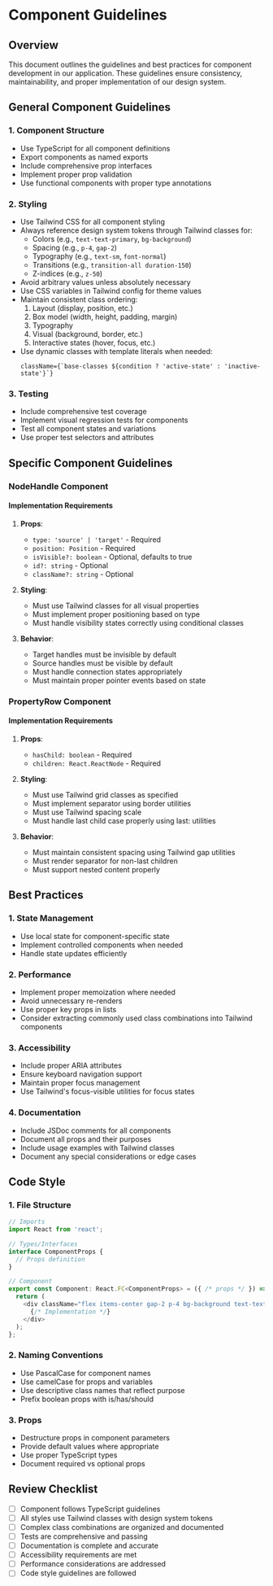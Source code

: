 # Component Guidelines

## Overview
This document outlines the guidelines and best practices for component development in our application. These guidelines ensure consistency, maintainability, and proper implementation of our design system.

## General Component Guidelines

### 1. Component Structure
- Use TypeScript for all component definitions
- Export components as named exports
- Include comprehensive prop interfaces
- Implement proper prop validation
- Use functional components with proper type annotations

### 2. Styling
- Use Tailwind CSS for all component styling
- Always reference design system tokens through Tailwind classes for:
  - Colors (e.g., `text-text-primary`, `bg-background`)
  - Spacing (e.g., `p-4`, `gap-2`)
  - Typography (e.g., `text-sm`, `font-normal`)
  - Transitions (e.g., `transition-all duration-150`)
  - Z-indices (e.g., `z-50`)
- Avoid arbitrary values unless absolutely necessary
- Use CSS variables in Tailwind config for theme values
- Maintain consistent class ordering:
  1. Layout (display, position, etc.)
  2. Box model (width, height, padding, margin)
  3. Typography
  4. Visual (background, border, etc.)
  5. Interactive states (hover, focus, etc.)
- Use dynamic classes with template literals when needed:
  ```tsx
  className={`base-classes ${condition ? 'active-state' : 'inactive-state'}`}
  ```

### 3. Testing
- Include comprehensive test coverage
- Implement visual regression tests for components
- Test all component states and variations
- Use proper test selectors and attributes

## Specific Component Guidelines

### NodeHandle Component

#### Implementation Requirements
1. **Props**:
   - `type: 'source' | 'target'` - Required
   - `position: Position` - Required
   - `isVisible?: boolean` - Optional, defaults to true
   - `id?: string` - Optional
   - `className?: string` - Optional

2. **Styling**:
   - Must use Tailwind classes for all visual properties
   - Must implement proper positioning based on type
   - Must handle visibility states correctly using conditional classes

3. **Behavior**:
   - Target handles must be invisible by default
   - Source handles must be visible by default
   - Must handle connection states appropriately
   - Must maintain proper pointer events based on state

### PropertyRow Component

#### Implementation Requirements
1. **Props**:
   - `hasChild: boolean` - Required
   - `children: React.ReactNode` - Required

2. **Styling**:
   - Must use Tailwind grid classes as specified
   - Must implement separator using border utilities
   - Must use Tailwind spacing scale
   - Must handle last child case properly using last: utilities

3. **Behavior**:
   - Must maintain consistent spacing using Tailwind gap utilities
   - Must render separator for non-last children
   - Must support nested content properly

## Best Practices

### 1. State Management
- Use local state for component-specific state
- Implement controlled components when needed
- Handle state updates efficiently

### 2. Performance
- Implement proper memoization where needed
- Avoid unnecessary re-renders
- Use proper key props in lists
- Consider extracting commonly used class combinations into Tailwind components

### 3. Accessibility
- Include proper ARIA attributes
- Ensure keyboard navigation support
- Maintain proper focus management
- Use Tailwind's focus-visible utilities for focus states

### 4. Documentation
- Include JSDoc comments for all components
- Document all props and their purposes
- Include usage examples with Tailwind classes
- Document any special considerations or edge cases

## Code Style

### 1. File Structure
```typescript
// Imports
import React from 'react';

// Types/Interfaces
interface ComponentProps {
  // Props definition
}

// Component
export const Component: React.FC<ComponentProps> = ({ /* props */ }) => {
  return (
    <div className="flex items-center gap-2 p-4 bg-background text-text-primary">
      {/* Implementation */}
    </div>
  );
};
```

### 2. Naming Conventions
- Use PascalCase for component names
- Use camelCase for props and variables
- Use descriptive class names that reflect purpose
- Prefix boolean props with is/has/should

### 3. Props
- Destructure props in component parameters
- Provide default values where appropriate
- Use proper TypeScript types
- Document required vs optional props

## Review Checklist
- [ ] Component follows TypeScript guidelines
- [ ] All styles use Tailwind classes with design system tokens
- [ ] Complex class combinations are organized and documented
- [ ] Tests are comprehensive and passing
- [ ] Documentation is complete and accurate
- [ ] Accessibility requirements are met
- [ ] Performance considerations are addressed
- [ ] Code style guidelines are followed 